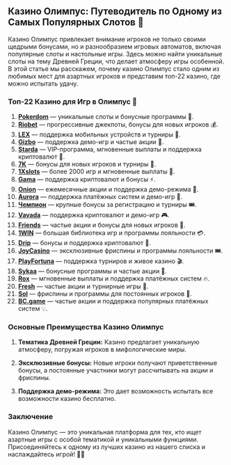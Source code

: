 ## Казино Олимпус: Путеводитель по Одному из Самых Популярных Слотов 🎰

Казино Олимпус привлекает внимание игроков не только своими щедрыми бонусами, но и разнообразием игровых автоматов, включая популярные слоты и настольные игры. Здесь можно найти уникальные слоты на тему Древней Греции, что делает атмосферу игры особенной. В этой статье мы расскажем, почему казино Олимпус стало одним из любимых мест для азартных игроков и представим топ-22 казино, где можно испытать удачу.

### Топ-22 Казино для Игр в Олимпус 🎲

1. **[Pokerdom](https://brandplay.link/4k77v2yx)** — уникальные слоты и бонусные программы 🎁.
2. **[Riobet](https://brandplay.link/7xBLTPyj)** — прогрессивные джекпоты, бонусы для новых игроков 💰.
3. **[LEX](https://brandplay.link/zW4hdDFV)** — поддержка мобильных устройств и турниры 🎉.
4. **[Gizbo](https://brandplay.link/bprXw4YV)** — поддержка демо-игр и частые акции 🎰.
5. **[Starda](https://brandplay.link/fB7xwRFL)** — VIP-программа, мгновенные выплаты и поддержка криптовалют 🎈.
6. **[7K](https://brandplay.link/BvQyFShp)** — бонусы для новых игроков и турниры 🎯.
7. **[1Xslots](https://brandplay.link/hSB1khtr)** — более 2000 игр и мгновенные выплаты 🌟.
8. **[Gama](https://brandplay.link/j6NMKsDz)** — поддержка криптовалют и бонусы ⚡.
9. **[Onion](https://brandplay.link/zBGRVpQ9)** — ежемесячные акции и поддержка демо-режима 🎡.
10. **[Aurora](https://10trafic-stat2.com/click/668546556bcc6313411604bd/6766/13032/subaccount)** — поддержка платёжных систем и демо-игр 💎.
11. **[Чемпион](https://temon-gter.cfd/go/lRq?p80412p304504pcc44t17455)** — крупные бонусы за регистрацию и турниры 🎟️.
12. **[Vavada](https://vavadapartner.pro/?promo=ea5c9275-6854-4505-94fc-95ab18221945-linkb2)** — поддержка криптовалют и демо-игр 🎮.
13. **[Friends](https://gofriends.run/linkb2)** — частые акции и бонусы для новых игроков 🎰.
14. **[1WIN](https://brandplay.link/smXVpBbG)** — большая библиотека игр и программы лояльности 💳.
15. **[Drip](https://drp-ircp01.com/c07e6a3db)** — бонусы и поддержка криптовалют 🎠.
16. **[JoyCasino](https://rpc30.call2me.pro/?/ru/registration?apkpop=0&partner=p24970p3291217pc98f)** — эксклюзивные фриспины и программы лояльности 🎟️.
17. **[PlayFortuna](https://fortunapromo.net/alt/playfortuna/registration?0dc4a9362a71feb7e3f165fb8e766f70)** — поддержка турниров и живое казино 🎬.
18. **[Sykaa](https://s-two-way.com/?source=linkb2&pid=30697)** — бонусные программы и частые акции 🎡.
19. **[Rox](https://rox-pvwfpjgcxe.com/cb1ee18a5)** — мгновенные выплаты и поддержка платёжных систем 🔥.
20. **[Fresh](https://fresh-eumwkxwao.com/c3f7b485d)** — частые акции и турнирные игры 🎯.
21. **[Sol](https://sol-mmtdzfbaco.com/cb2415bca)** — фриспины и программы для постоянных игроков 🎈.
22. **[BC.game](https://partnerbcgame.com/dcc53d441)** — частые акции и поддержка популярных платёжных систем 💡.

### Основные Преимущества Казино Олимпус

1. **Тематика Древней Греции:** Казино предлагает уникальную атмосферу, погружая игроков в мифологические миры.
   
2. **Эксклюзивные бонусы:** Новые игроки получают приветственные бонусы, а постоянные участники могут рассчитывать на акции и фриспины.
   
3. **Поддержка демо-режима:** Это дает возможность испытать все возможности казино бесплатно.

### Заключение

Казино Олимпус — это уникальная платформа для тех, кто ищет азартные игры с особой тематикой и уникальными функциями. Присоединяйтесь к одному из лучших казино из нашего списка и наслаждайтесь игрой! 🎉💸
